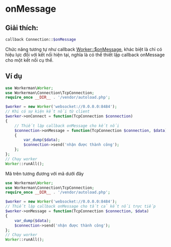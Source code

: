 # onMessage
## Giải thích:

```php
callback Connection::$onMessage
```


Chức năng tương tự như callback [Worker::$onMessage](../worker/on-message.md), khác biệt là chỉ có hiệu lực đối với kết nối hiện tại, nghĩa là có thể thiết lập callback onMessage cho một kết nối cụ thể.


## Ví dụ

```php
use Workerman\Worker;
use Workerman\Connection\TcpConnection;
require_once __DIR__ . '/vendor/autoload.php';

$worker = new Worker('websocket://0.0.0.0:8484');
// Khi có sự kiện kết nối từ client
$worker->onConnect = function(TcpConnection $connection)
{
    // Thiết lập callback onMessage cho kết nối
    $connection->onMessage = function(TcpConnection $connection, $data)
    {
        var_dump($data);
        $connection->send('nhận được thành công');
    };
};
// Chạy worker
Worker::runAll();
```

Mã trên tương đương với mã dưới đây

```php
use Workerman\Worker;
use Workerman\Connection\TcpConnection;
require_once __DIR__ . '/vendor/autoload.php';

$worker = new Worker('websocket://0.0.0.0:8484');
// Thiết lập callback onMessage cho tất cả kết nối trực tiếp
$worker->onMessage = function(TcpConnection $connection, $data)
{
    var_dump($data);
    $connection->send('nhận được thành công');
};
// Chạy worker
Worker::runAll();
```
